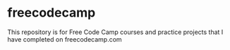 # freecodecamp
This repository is for Free Code Camp courses and practice projects that I have completed on freecodecamp.com
